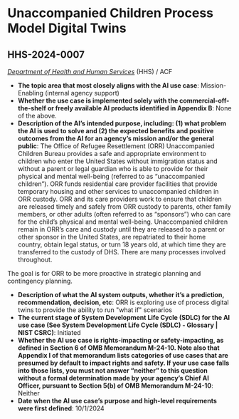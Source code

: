 # Unaccompanied Children Process Model Digital Twins
## HHS-2024-0007
_[Department of Health and Human Services](<../3_agency/Department of Health and Human Services.md>)_ (HHS) / ACF


+ **The topic area that most closely aligns with the AI use case**: Mission-Enabling (internal agency support)
+ **Whether the use case is implemented solely with the commercial-off-the-shelf or freely available AI products identified in Appendix B**: None of the above.
+ **Description of the AI’s intended purpose, including: (1) what problem the AI is used to solve and (2) the expected benefits and positive outcomes from the AI for an agency’s mission and/or the general public**: The Office of Refugee Resettlement (ORR) Unaccompanied Children Bureau provides a safe and appropriate environment to children who enter the United States without immigration status and without a parent or legal guardian who is able to provide for their physical and mental well-being (referred to as “unaccompanied children”). ORR funds residential care provider facilities that provide temporary housing and other services to unaccompanied children in ORR custody. ORR and its care providers work to ensure that children are released timely and safely from ORR custody to parents, other family members, or other adults (often referred to as “sponsors”) who can care for the child’s physical and mental well-being. Unaccompanied children remain in ORR’s care and custody until they are released to a parent or other sponsor in the United States, are repatriated to their home country, obtain legal status, or turn 18 years old, at which time they are transferred to the custody of DHS. There are many processes involved throughout.

The goal is for ORR to be more proactive in strategic planning and contingency planning.
+ **Description of what the AI system outputs, whether it’s a prediction, recommendation, decision, etc**: ORR is exploring use of process digital twins to provide the ability to run "what if" scenarios
+ **The current stage of System Development Life Cycle (SDLC) for the AI use case (See System Development Life Cycle (SDLC) - Glossary | NIST CSRC)**: Initiated
+ **Whether the AI use case is rights-impacting or safety-impacting, as defined in Section 6 of OMB Memorandum M-24-10. Note also that Appendix I of that memorandum lists categories of use cases that are presumed by default to impact rights and safety. If your use case falls into those lists, you must not answer “neither” to this question without a formal determination made by your agency’s Chief AI Officer, pursuant to Section 5(b) of OMB Memorandum M-24-10**: Neither
+ **Date when the AI use case’s purpose and high-level requirements were first defined**: 10/1/2024